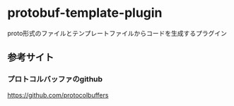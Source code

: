 # protobuf-template-plugin
proto形式のファイルとテンプレートファイルからコードを生成するプラグイン

## 参考サイト

### プロトコルバッファのgithub
https://github.com/protocolbuffers
